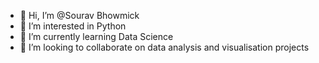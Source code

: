 - 👋 Hi, I’m @Sourav Bhowmick
- 👀 I’m interested in Python
- 🌱 I’m currently learning Data Science 
- 💞️ I’m looking to collaborate on data analysis and visualisation projects

<!---
SouravEmpire07/SouravEmpire07 is a ✨ special ✨ repository because its `README.md` (this file) appears on your GitHub profile.
You can click the Preview link to take a look at your changes.
--->
